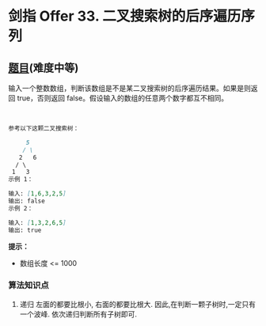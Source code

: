 # 剑指 Offer 33. 二叉搜索树的后序遍历序列

## [题目](https://leetcode-cn.com/problems/er-cha-sou-suo-shu-de-hou-xu-bian-li-xu-lie-lcof/)(难度中等)

输入一个整数数组，判断该数组是不是某二叉搜索树的后序遍历结果。如果是则返回 true，否则返回 false。假设输入的数组的任意两个数字都互不相同。

 
~~~markdown
参考以下这颗二叉搜索树：

     5
    / \
   2   6
  / \
 1   3
示例 1：

输入: [1,6,3,2,5]
输出: false
示例 2：

输入: [1,3,2,6,5]
输出: true
~~~

**提示：**
- 数组长度 <= 1000

### 算法知识点
1. 递归
左面的都要比根小, 右面的都要比根大.
因此,在判断一颗子树时,一定只有一个波峰. 依次递归判断所有子树即可.